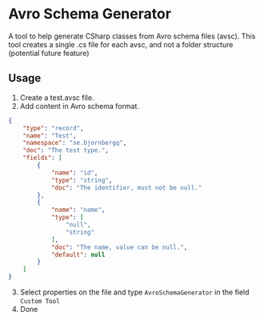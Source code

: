 ﻿# Avro Schema Generator

A tool to help generate CSharp classes from Avro schema files (avsc). 
This tool creates a single .cs file for each avsc, and not a folder structure (potential future feature)

## Usage
1. Create a test.avsc file. 
2. Add content in Avro schema format.
```json
{
	"type": "record",
	"name": "Test",
	"namespace": "se.bjornbergq",
	"doc": "The test type.",
	"fields": [
		{
			"name": "id",
			"type": "string",
			"doc": "The identifier, must not be null."
		},
		{
			"name": "name",
			"type": [
				"null",
				"string"
			],
			"doc": "The name, value can be null.",
			"default": null
		}
	]
}
```
3. Select properties on the file and type `AvroSchemaGenerator` in the field  `Custom Tool`
4. Done